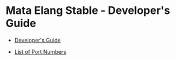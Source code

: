 # Mata Elang Stable - Developer's Guide

- [Developer's Guide](https://github.com/Mata-Elang-Stable/DevelopersGuide/wiki)

- [List of Port Numbers](https://github.com/Mata-Elang-Stable/DevelopersGuide/wiki/List-of-Port-Numbers)
